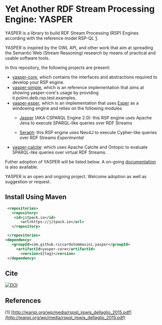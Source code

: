# Yet Another RDF Stream Processing Engine: YASPER

YASPER is a library to build RDF Stream Processing (RSP) Engines according with the reference model RSP-QL [1](http://jeanpi.org/wp/media/rspql_ijswis_dellaglio_2015.pdf). 

YASPER is inspired by the OWL API, and other work that aim at spreading the Semantic Web (Stream Reasoning) research by means of practical and usable software tools.

In this repository, the following  projects are present:

* [yasper-core](./yasper-core/Readme.md), which contains the interfaces and abstractions required to develop your RSP engine.
* [yasper-simple](./yasper-simple/Readme.md), which is an reference implementation that aims at showing yasper-core's usage by providing it.polimi.deib.rsp.test.examples.
* [yasper-esper](./yasper-esper/Readme.md), which is an implementation that uses [Esper]() as a windowing engine and relies on the following modules    
  * [Jasper](./yasper-esper/jasper/Readme.md) (AKA CSPARQL Engine 2.0): this RSP engine uses Apache Jena to execute SPARQL-like queries over RDF Streams

  * [Seraph](./yasper-esper/seraph/Readme.md): this RSP engine uses Neo4J to execute Cypher-like queries over RDF Streams *Experimental*
* [yasper-calcite](./yasper-calcite/Readme.me): which uses Apache Calcite and Ontopic to evaluate SPARQL-like queries over virtual RDF Streams.

Futher adoption of YASPER will be listed below. A on-going [documentation](https://github.com/riccardotommasini/yasper/wiki) is also available. 

YASPER is an open and ongoing project. Welcome adoption as well as suggestion or request.

## Install Using Maven

```xml
 <repositories>
   <repository>
    <id>jitpack.io</id>
       <url>https://jitpack.io</url>
   </repository>

 </repositories>
<dependency>
   <groupId>com.github.riccardotommasini.yasper</groupId>
     <artifactId>yasper-core</artifactId>
       <version>${tag}</version>
 </dependency>
```

## Cite 

[![DOI](https://zenodo.org/badge/64671163.svg)](https://zenodo.org/badge/latestdoi/64671163)

## References

[1] [http://jeanpi.org/wp/media/rspql_ijswis_dellaglio_2015.pdf](http://jeanpi.org/wp/media/rspql_ijswis_dellaglio_2015.pdf)
